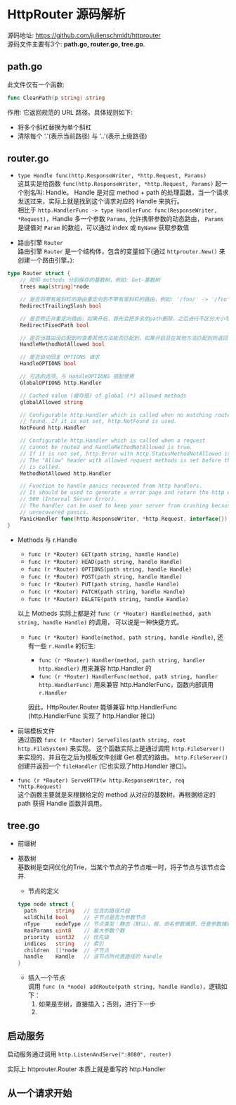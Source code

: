 # HttpRouter 源码解析
源码地址: https://github.com/julienschmidt/httprouter  
源码文件主要有3个: **path.go, router.go, tree.go**.

## path.go 
此文件仅有一个函数: 
```go
func CleanPath(p string) string
```
作用: 它返回规范的 URL 路径。具体规则如下:  
* 将多个斜杠替换为单个斜杠
* 清除每个 '.'(表示当前路径) 与 '..'(表示上级路径)


## router.go  
* `type Handle func(http.ResponseWriter, *http.Request, Params)`  
这其实是给函数 `func(http.ResponseWriter, *http.Request, Params)` 起一个别名叫: Handle。
Handle 是对应 method + path 的处理函数，当一个请求发送过来，实际上就是找到这个请求对应的 Handle 来执行。  
相比于 `http.HandlerFunc -> type HandlerFunc func(ResponseWriter, *Request)`，Handle 多一个参数 `Params`, 
允许携带参数的动态路由， `Params` 是键值对 `Param` 的数组，可以通过 index 或 `ByName` 获取参数值   


* 路由引擎 `Router`  
  路由引擎 `Router` 是一个结构体，包含的变量如下(通过 `httprouter.New()` 来创建一个路由引擎。):  
```go
type Router struct {
	// 按照 mothods 分别保存的基数树，例如: Get-基数树
	trees map[string]*node  

	// 是否将带有尾斜杠的路由重定向到不带有尾斜杠的路由，例如: '/foo/' -> '/foo'
	RedirectTrailingSlash bool

	// 是否修正并重定向路由，如果开启，首先会把多余的path删除，之后进行不区分大小写地匹配
	RedirectFixedPath bool

	// 是否当路由没匹配到时查看其他方法能否匹配到，如果开启且在其他方法匹配到则返回 405 状态码以及 "Method Not Allowed" 消息
	HandleMethodNotAllowed bool

	// 是否自动回复 OPTIONS 请求
	HandleOPTIONS bool

	// 可选的选项。与 HandleOPTIONS 搭配使用
	GlobalOPTIONS http.Handler

	// Cached value (缓存值) of global (*) allowed methods
	globalAllowed string

	// Configurable http.Handler which is called when no matching route is
	// found. If it is not set, http.NotFound is used.
	NotFound http.Handler

	// Configurable http.Handler which is called when a request
	// cannot be routed and HandleMethodNotAllowed is true.
	// If it is not set, http.Error with http.StatusMethodNotAllowed is used.
	// The "Allow" header with allowed request methods is set before the handler
	// is called.
	MethodNotAllowed http.Handler

	// Function to handle panics recovered from http handlers.
	// It should be used to generate a error page and return the http error code
	// 500 (Internal Server Error).
	// The handler can be used to keep your server from crashing because of
	// unrecovered panics.
	PanicHandler func(http.ResponseWriter, *http.Request, interface{})
}
```


* Methods 与 r.Handle
  * `func (r *Router) GET(path string, handle Handle)`
  * `func (r *Router) HEAD(path string, handle Handle)`
  * `func (r *Router) OPTIONS(path string, handle Handle)`
  * `func (r *Router) POST(path string, handle Handle)`
  * `func (r *Router) PUT(path string, handle Handle)`
  * `func (r *Router) PATCH(path string, handle Handle)`
  * `func (r *Router) DELETE(path string, handle Handle)`  

  以上 Motheds 实际上都是对 `func (r *Router) Handle(method, path string, handle Handle)` 的调用，
可以说是一种快捷方式。  
  * `func (r *Router) Handle(method, path string, handle Handle)`, 还有一些 `r.Handle` 的衍生:
    * `func (r *Router) Handler(method, path string, handler http.Handler)` 用来兼容 http.Handler 的
    * `func (r *Router) HandlerFunc(method, path string, handler http.HandlerFunc)` 用来兼容 http.HandlerFunc，函数内部调用 `r.Handler`  
  
    因此，HttpRouter.Router 能够兼容 http.HandlerFunc (http.HandlerFunc 实现了 http.Handler 接口)


* 前端模板文件  
通过函数 `func (r *Router) ServeFiles(path string, root http.FileSystem)` 来实现。
这个函数实际上是通过调用 `http.FileServer()` 来实现的，并且在之后为模板文件创建 Get 模式的路由。
`http.FileServer()` 创建并返回一个 `fileHandler` (它也实现了http.Handler 接口)。


* `func (r *Router) ServeHTTP(w http.ResponseWriter, req *http.Request)`  
这个函数主要就是来根据给定的 method 从对应的基数树，再根据给定的 path 获得 Handle 函数并调用。

## tree.go
* 前缀树  
  

* 基数树  
  基数树是空间优化的Trie，当某个节点的子节点唯一时，将子节点与该节点合并.  
  * 节点的定义
  ```go
  type node struct {
    path      string   // 包含的路径片段
    wildChild bool     // 子节点是否为参数节点
    nType     nodeType // 节点类型：静态（默认）、根、命名参数捕获、任意参数捕获
    maxParams uint8    // 最大参数个数
    priority  uint32   // 优先级
    indices   string   // 索引
    children  []*node  // 子节点
    handle    Handle   // 该节点所代表路径的 handle
  }
  ```

  * 插入一个节点  
  调用 `func (n *node) addRoute(path string, handle Handle)`，逻辑如下：
    1. 如果是空树，直接插入；否则，进行下一步
    2. 


## 启动服务
启动服务通过调用 `http.ListenAndServe(":8080", router)`

实际上 httprouter.Router 本质上就是重写的 http.Handler



## 从一个请求开始